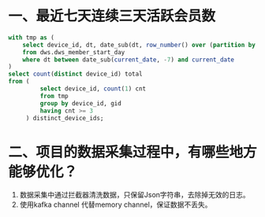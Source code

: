 

# 一、最近七天连续三天活跃会员数

```sql
with tmp as (
    select device_id, dt, date_sub(dt, row_number() over (partition by device_id order by dt)) gid
    from dws.dws_member_start_day
    where dt between date_sub(current_date, -7) and current_date
)
select count(distinct device_id) total
from (
         select device_id, count(1) cnt
         from tmp
         group by device_id, gid
         having cnt >= 3
     ) distinct_device_ids;
```

# 二、项目的数据采集过程中，有哪些地方能够优化？

1. 数据采集中通过拦截器清洗数据，只保留Json字符串，去除掉无效的日志。
2. 使用kafka channel 代替memory channel，保证数据不丢失。

